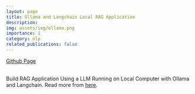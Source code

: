```yaml
---
layout: page
title: Ollama and Langchain Local RAG Application
description:
img: assets/img/ollama.png
importance: 1
category: nlp
related_publications: false
---
```


<a href="https://github.com/mehmetemreakbulut/langchain-ollama-local-rag">Github Page</a>
<br><br>

Build RAG Application Using a LLM Running on Local Computer with Ollama and Langchain. Read more from [here](https://medium.com/rahasak/build-rag-application-using-a-llm-running-on-local-computer-with-ollama-and-langchain-e6513853fda0).
